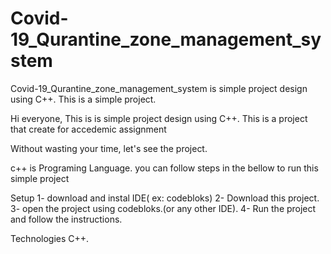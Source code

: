 # Covid-19_Qurantine_zone_management_system
Covid-19_Qurantine_zone_management_system is simple project design using C++. This is a simple project.

Hi everyone,
This is is simple project design using C++.
This is a project that create for accedemic assignment

Without wasting your time, let's see the project.

c++ is Programing Language. you can follow steps in the bellow to run this simple project

Setup
1- download and instal IDE( ex: codebloks)
2- Download this project.
3- open the project using codebloks.(or any other IDE).
4- Run the project and follow the instructions.

Technologies
C++.

